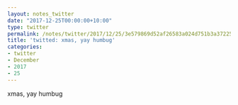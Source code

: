 ```yaml
---
layout: notes_twitter
date: "2017-12-25T00:00:00+10:00"
type: twitter
permalink: /notes/twitter/2017/12/25/3e579869d52af26583a024d751b3a372258207ee.html
title: 'twitted: xmas, yay humbug'
categories:
- twitter
- December
- 2017
- 25
---
```

xmas, yay humbug
